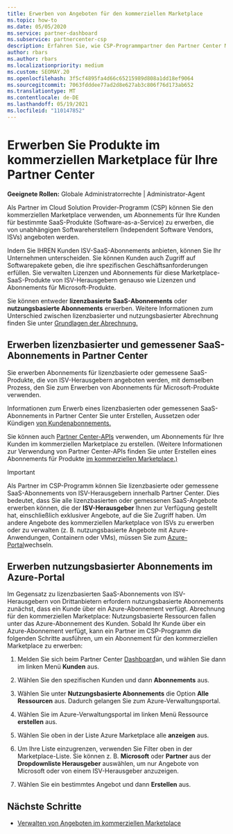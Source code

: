```yaml
---
title: Erwerben von Angeboten für den kommerziellen Marketplace
ms.topic: how-to
ms.date: 05/05/2020
ms.service: partner-dashboard
ms.subservice: partnercenter-csp
description: Erfahren Sie, wie CSP-Programmpartner den Partner Center Marketplace verwenden können, um Kunden Käufe von SaaS-Angeboten von unabhängigen Softwareherstellern (INDEPENDENT Software Vendors, ISVs) zu tätigen.
author: rbars
ms.author: rbars
ms.localizationpriority: medium
ms.custom: SEOMAY.20
ms.openlocfilehash: 3f5cf4895fa4d66c65215989d808a1dd18ef9064
ms.sourcegitcommit: 7063fdddee77ad2d8e627ab3c806f76d173ab652
ms.translationtype: MT
ms.contentlocale: de-DE
ms.lasthandoff: 05/19/2021
ms.locfileid: "110147852"
---
```

# <a name="purchase-commercial-marketplace-products-for-your-customers-in-partner-center"></a>Erwerben Sie Produkte im kommerziellen Marketplace für Ihre Partner Center


**Geeignete Rollen:** Globale Administratorrechte | Administrator-Agent

Als Partner im Cloud Solution Provider-Programm (CSP) können Sie den kommerziellen Marketplace verwenden, um Abonnements für Ihre Kunden für bestimmte SaaS-Produkte (Software-as-a-Service) zu erwerben, die von unabhängigen Softwareherstellern (Independent Software Vendors, ISVs) angeboten werden.

Indem Sie IHREN Kunden ISV-SaaS-Abonnements anbieten, können Sie Ihr Unternehmen unterscheiden. Sie können Kunden auch Zugriff auf Softwarepakete geben, die ihre spezifischen Geschäftsanforderungen erfüllen. Sie verwalten Lizenzen und Abonnements für diese Marketplace-SaaS-Produkte von ISV-Herausgebern genauso wie Lizenzen und Abonnements für Microsoft-Produkte.

Sie können entweder **lizenzbasierte SaaS-Abonnements** oder **nutzungsbasierte Abonnements** erwerben. Weitere Informationen zum Unterschied zwischen lizenzbasierter und nutzungsbasierter Abrechnung finden Sie unter [Grundlagen der Abrechnung.](billing-basics.md)

## <a name="purchase-license-based-and-metered-saas-subscriptions-in-partner-center"></a>Erwerben lizenzbasierter und gemessener SaaS-Abonnements in Partner Center

Sie erwerben Abonnements für lizenzbasierte oder gemessene SaaS-Produkte, die von ISV-Herausgebern angeboten werden, mit demselben Prozess, den Sie zum Erwerben von Abonnements für Microsoft-Produkte verwenden.

Informationen zum Erwerb eines lizenzbasierten oder gemessenen SaaS-Abonnements in Partner Center Sie unter Erstellen, Aussetzen oder Kündigen [von Kundenabonnements.](create-a-new-subscription.md#create-a-new-subscription)

Sie können auch [Partner Center-APIs](/partner-center/develop/) verwenden, um Abonnements für Ihre Kunden im kommerziellen Marketplace zu erstellen. (Weitere Informationen zur Verwendung von Partner Center-APIs finden Sie unter Erstellen eines Abonnements für Produkte [im kommerziellen Marketplace.)](/partner-center/develop/create-subscription-azure-marketplace-products)

>[!IMPORTANT]
> Als Partner im CSP-Programm können Sie lizenzbasierte oder gemessene  SaaS-Abonnements von ISV-Herausgebern innerhalb Partner Center.  Dies bedeutet, dass Sie alle lizenzbasierten oder gemessenen  SaaS-Angebote [](csp-commercial-marketplace-discover.md#learn-about-marketplace-exclusive-offers) erwerben können, die der **ISV-Herausgeber** Ihnen zur Verfügung gestellt hat, einschließlich exklusiver Angebote, auf die Sie Zugriff haben. Um andere Angebote des kommerziellen Marketplace von ISVs zu erwerben oder zu verwalten (z. B. nutzungsbasierte Angebote mit Azure-Anwendungen, Containern oder VMs), müssen Sie zum [Azure-Portal](https://portal.azure.com/)wechseln.

## <a name="purchase-usage-based-subscriptions-in-the-azure-portal"></a>Erwerben nutzungsbasierter Abonnements im Azure-Portal

Im Gegensatz zu lizenzbasierten SaaS-Abonnements von ISV-Herausgebern von Drittanbietern erfordern nutzungsbasierte Abonnements zunächst, dass ein Kunde über ein Azure-Abonnement verfügt. Abrechnung für den kommerziellen Marketplace: Nutzungsbasierte Ressourcen fallen unter das Azure-Abonnement des Kunden. Sobald Ihr Kunde über ein Azure-Abonnement verfügt, kann ein Partner im CSP-Programm die folgenden Schritte ausführen, um ein Abonnement für den kommerziellen Marketplace zu erwerben:

1. Melden Sie sich beim Partner Center [Dashboard](https://partner.microsoft.com/dashboard)an, und wählen Sie dann im linken Menü **Kunden** aus.

2. Wählen Sie den spezifischen Kunden und dann **Abonnements** aus.  

3. Wählen Sie unter **Nutzungsbasierte Abonnements** die Option **Alle Ressourcen** aus. Dadurch gelangen Sie zum Azure-Verwaltungsportal.

4. Wählen Sie im Azure-Verwaltungsportal im linken Menü Ressource **erstellen** aus.

5. Wählen Sie oben in der Liste Azure Marketplace alle **anzeigen** aus.

6. Um Ihre Liste einzugrenzen, verwenden Sie Filter oben in der Marketplace-Liste. Sie können z. B. **Microsoft** oder **Partner** aus der **Dropdownliste Herausgeber** auswählen, um nur Angebote von Microsoft oder von einem ISV-Herausgeber anzuzeigen.

7. Wählen Sie ein bestimmtes Angebot und dann **Erstellen** aus.

## <a name="next-steps"></a>Nächste Schritte

- [Verwalten von Angeboten im kommerziellen Marketplace](csp-commercial-marketplace-purchase.md)